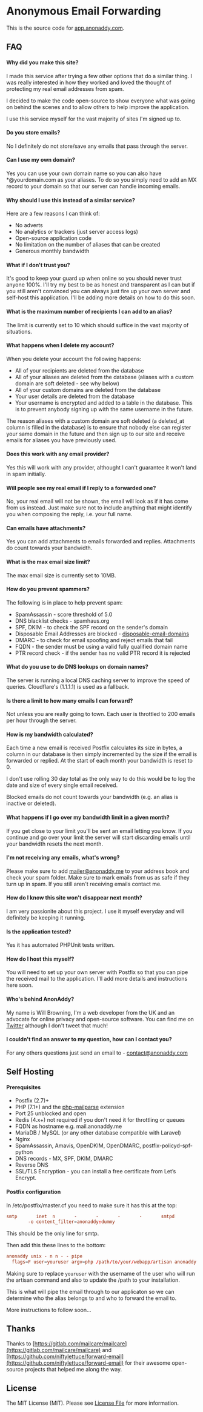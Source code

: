# Anonymous Email Forwarding

This is the source code for [app.anonaddy.com](https://app.anonaddy.com).

## FAQ

#### Why did you make this site?

I made this service after trying a few other options that do a similar thing. I was really interested in how they worked and loved the thought of protecting my real email addresses from spam.

I decided to make the code open-source to show everyone what was going on behind the scenes and to allow others to help improve the application.

I use this service myself for the vast majority of sites I'm signed up to.


#### Do you store emails?

No I definitely do not store/save any emails that pass through the server.


#### Can I use my own domain?

Yes you can use your own domain name so you can also have *@yourdomain.com as your aliases. To do so you simply need to add an MX record to your domain so that our server can handle incoming emails.


#### Why should I use this instead of a similar service?

Here are a few reasons I can think of:

* No adverts
* No analytics or trackers (just server access logs)
* Open-source application code
* No limitation on the number of aliases that can be created
* Generous monthly bandwidth


#### What if I don't trust you?

It's good to keep your guard up when online so you should never trust anyone 100%. I'll try my best to be as honest and transparent as I can but if you still aren't convinced you can always just fire up your own server and self-host this application. I'll be adding more details on how to do this soon.


#### What is the maximum number of recipients I can add to an alias?

The limit is currently set to 10 which should suffice in the vast majority of situations.


#### What happens when I delete my account?

When you delete your account the following happens:

* All of your recipients are deleted from the database
* All of your aliases are deleted from the database (aliases with a custom domain are soft deleted - see why below)
* All of your custom domains are deleted from the database
* Your user details are deleted from the database
* Your username is encrypted and added to a table in the database. This is to prevent anybody signing up with the same username in the future.

The reason aliases with a custom domain are soft deleted (a deleted_at column is filled in the database) is to ensure that nobody else can register your same domain in the future and then sign up to our site and receive emails for aliases you have previously used.


#### Does this work with any email provider?

Yes this will work with any provider, althought I can't guarantee it won't land in spam initially.


#### Will people see my real email if I reply to a forwarded one?

No, your real email will not be shown, the email will look as if it has come from us instead. Just make sure not to include anything that might identify you when composing the reply, i.e. your full name.


#### Can emails have attachments?

Yes you can add attachments to emails forwarded and replies. Attachments do count towards your bandwidth.


#### What is the max email size limit?

The max email size is currently set to 10MB.


#### How do you prevent spammers?

The following is in place to help prevent spam:

* SpamAssassin - score threshold of 5.0
* DNS blacklist checks - spamhaus.org
* SPF, DKIM - to check the SPF record on the sender's domain
* Disposable Email Addresses are blocked - [disposable-email-domains](https://github.com/ivolo/disposable-email-domains)
* DMARC - to check for email spoofing and reject emails that fail
* FQDN - the sender must be using a valid fully qualified domain name
* PTR record check - if the sender has no valid PTR record it is rejected

#### What do you use to do DNS lookups on domain names?

The server is running a local DNS caching server to improve the speed of queries. Cloudflare's (1.1.1.1) is used as a fallback.


#### Is there a limit to how many emails I can forward?

Not unless you are really going to town. Each user is throttled to 200 emails per hour through the server.


#### How is my bandwidth calculated?

Each time a new email is received Postfix calculates its size in bytes, a column in our database is then simply incremented by the size if the email is forwarded or replied. At the start of each month your bandwidth is reset to 0.

I don't use rolling 30 day total as the only way to do this would be to log the date and size of every single email received.

Blocked emails do not count towards your bandwidth (e.g. an alias is inactive or deleted).


#### What happens if I go over my bandwidth limit in a given month?

If you get close to your limit you'll be sent an email letting you know. If you continue and go over your limit the server will start discarding emails until your bandwidth resets the next month.


#### I'm not receiving any emails, what's wrong?

Please make sure to add mailer@anonaddy.me to your address book and check your spam folder. Make sure to mark emails from us as safe if they turn up in spam. If you still aren't receiving emails contact me.


#### How do I know this site won't disappear next month?

I am very passionite about this project. I use it myself everyday and will definitely be keeping it running.


#### Is the application tested?

Yes it has automated PHPUnit tests written.


#### How do I host this myself?

You will need to set up your own server with Postfix so that you can pipe the received mail to the application. I'll add more details and instructions here soon.

#### Who's behind AnonAddy?

My name is Will Browning, I'm a web developer from the UK and an advocate for online privacy and open-source software. You can find me on [Twitter](https://twitter.com/willbrowningme) although I don't tweet that much!


#### I couldn't find an answer to my question, how can I contact you?

For any others questions just send an email to - [contact@anonaddy.com](mailto:contact@anonaddy.com)

## Self Hosting

#### Prerequisites

* Postfix (2.7)+
* PHP (7.1+) and the [php-mailparse](https://pecl.php.net/package/mailparse) extension
* Port 25 unblocked and open
* Redis (4.x+) not required if you don't need it for throttling or queues
* FQDN as hostname e.g. mail.anonaddy.me
* MariaDB / MySQL (or any other database compatible with Laravel)
* Nginx
* SpamAssassin, Amavis, OpenDKIM, OpenDMARC, postfix-policyd-spf-python
* DNS records - MX, SPF, DKIM, DMARC
* Reverse DNS
* SSL/TLS Encryption - you can install a free certificate from Let’s Encrypt.

#### Postfix configuration

In /etc/postfix/master.cf you need to make sure it has this at the top:

```cf
smtp       inet  n       -       -       -       -       smtpd
        -o content_filter=anonaddy:dummy
```

This should be the only line for smtp.

Then add this these lines to the bottom:

```cf
anonaddy unix - n n - - pipe
  flags=F user=youruser argv=php /path/to/your/webapp/artisan anonaddy:receive-email --sender=${sender} --recipient=${recipient} --local_part=${user} --extension=${extension} --domain=${domain} --size=${size}
```

Making sure to replace `youruser` with the username of the user who will run the artisan command and also to update the /path to your installation.

This is what will pipe the email through to our applicaton so we can determine who the alias belongs to and who to forward the email to.

More instructions to follow soon...

## Thanks

Thanks to [https://gitlab.com/mailcare/mailcare](https://gitlab.com/mailcare/mailcare) and [https://github.com/niftylettuce/forward-email](https://github.com/niftylettuce/forward-email) for their awesome open-source projects that helped me along the way.

## License

The MIT License (MIT). Please see [License File](LICENSE.md) for more information.